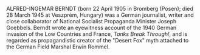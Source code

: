 ALFRED-INGEMAR BERNDT (born 22 April 1905 in Bromberg (Posen); died 28 March 1945 at Veszprém, Hungary) was a German journalist, writer and close collaborator of National Socialist Propaganda Minister Joseph Goebbels. Berndt wrote an eyewitness account of the 1940 German invasion of the Low Countries and France, _Tanks Break Through!_, and is regarded as propagandistic creator of the "Desert Fox" myth attached to the German Field Marshal Erwin Rommel.
